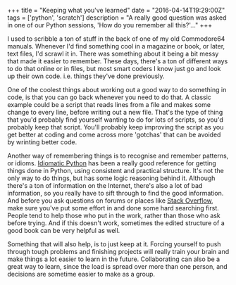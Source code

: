 +++
title = "Keeping what you've learned"
date = "2016-04-14T19:29:00Z"
tags = ['python', 'scratch']
description = "A really good question was asked in one of our Python sessions, 'How do you remember all this?'..."
+++


I used to scribble a ton of stuff in the back of one of my old Commodore64 manuals. Whenever I'd find something cool in a magazine or book, or later, text files, I'd scrawl it in. There was something about it being a bit messy that made it easier to remember. These days, there's a ton of different ways to do that online or in files, but most smart coders I know just go and look up their own code. i.e. things they've done previously. 

One of the coolest things about working out a good way to do something in code, is that you can go back whenever you need to do that. A classic example could be a script that reads lines from a file and makes some change to every line, before writing out a new file. That's the type of thing that you'd probably find yourself wanting to do for lots of scripts, so you'd probably keep that script. You'll probably keep improving the script as you get better at coding and come across more 'gotchas' that can be avoided by wrinting better code.

Another way of remembering things is to recognise and remember patterns, or idioms. [Idiomatic Python](http://python.net/~goodger/projects/pycon/2007/idiomatic/handout.html) has been a really good reference for getting things done in Python, using consistent and practical structure. It's not the only way to do things, but has some logic reasoning behind it. Although there's a ton of information on the Internet, there's also a lot of bad information, so you really have to sift through to find the good information. And before you ask questions on forums or places like [Stack Overflow](http://stackoverflow.com/), make sure you've put some effort in and done some hard searching first. People tend to help those who put in the work, rather than those who ask before trying. And if this doesn't work, sometimes the edited structure of a good book can be very helpful as well.

Something that will also help, is to just keep at it. Forcing yourself to push through tough problems and finishing projects will really train your brain and make things a lot easier to learn in the future. Collaborating can also be a great way to learn, since the load is spread over more than one person, and decisions are sometime easier to make as a group.


